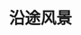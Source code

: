 ---
title: 沿途风景
description:  火车是朝前开的，去哪儿并不重要，关键在于窗外的风景
image: category/scenery.jpg

# Badge style
style:
  background: "#90e0ef"  # 浅蓝色
  color: "#03045e" 
---